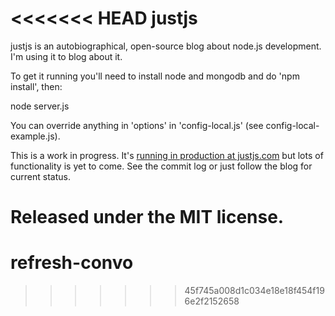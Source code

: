 <<<<<<< HEAD
justjs
======

justjs is an autobiographical, open-source blog about node.js development. I'm using it to blog about it.

To get it running you'll need to install node and mongodb and do 'npm install', then:

node server.js

You can override anything in 'options' in 'config-local.js' (see config-local-example.js).

This is a work in progress. It's [running in production at justjs.com](http://justjs.com/) but lots of functionality is yet to come. See the commit log or just follow the blog for current status.

Released under the MIT license.
=======
refresh-convo
=============
>>>>>>> 45f745a008d1c034e18e18f454f196e2f2152658
